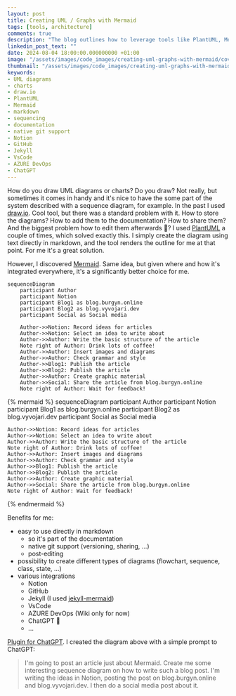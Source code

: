 ```yaml
---
layout: post
title: Creating UML / Graphs with Mermaid
tags: [tools, architecture]
comments: true
description: "The blog outlines how to leverage tools like PlantUML, Mermaid for diagram creation in markdown, storage, and sharing."
linkedin_post_text: ""
date: 2024-08-04 18:00:00.000000000 +01:00
image: "/assets/images/code_images/creating-uml-graphs-with-mermaid/cover.png"
thumbnail: "/assets/images/code_images/creating-uml-graphs-with-mermaid/cover.png"
keywords:
- UML diagrams
- charts
- draw.io
- PlantUML
- Mermaid
- markdown
- sequencing
- documentation
- native git support
- Notion
- GitHub
- Jekyll
- VsCode
- AZURE DevOps
- ChatGPT
---
```


How do you draw UML diagrams or charts? Do you draw? Not really, but sometimes it comes in handy and it's nice to have the some part of the system described with a sequence diagram, for example. 
In the past I used [draw.io](https://draw.io). Cool tool, but there was a standard problem with it. How to store the diagrams? How to add them to the documentation? How to share them? And the biggest problem how to edit them afterwards 🤔? 
I used [PlantUML](https://plantuml.com/) a couple of times, which solved exactly this. I simply create the diagram using text directly in markdown, and the tool renders the outline for me at that point. For me it's a great solution. 

However, I discovered [Mermaid](https://mermaid.js.org/). Same idea, but given where and how it's integrated everywhere, it's a significantly better choice for me.

```
sequenceDiagram
    participant Author
    participant Notion
    participant Blog1 as blog.burgyn.online
    participant Blog2 as blog.vyvojari.dev
    participant Social as Social media

    Author->>Notion: Record ideas for articles
    Author->>Notion: Select an idea to write about
    Author->>Author: Write the basic structure of the article
    Note right of Author: Drink lots of coffee!
    Author->>Author: Insert images and diagrams
    Author->>Author: Check grammar and style
    Author->>Blog1: Publish the article
    Author->>Blog2: Publish the article
    Author->>Author: Create graphic material
    Author->>Social: Share the article from blog.burgyn.online
    Note right of Author: Wait for feedback!
```

{% mermaid %}
sequenceDiagram
    participant Author
    participant Notion
    participant Blog1 as blog.burgyn.online
    participant Blog2 as blog.vyvojari.dev
    participant Social as Social media

    Author->>Notion: Record ideas for articles
    Author->>Notion: Select an idea to write about
    Author->>Author: Write the basic structure of the article
    Note right of Author: Drink lots of coffee!
    Author->>Author: Insert images and diagrams
    Author->>Author: Check grammar and style
    Author->>Blog1: Publish the article
    Author->>Blog2: Publish the article
    Author->>Author: Create graphic material
    Author->>Social: Share the article from blog.burgyn.online
    Note right of Author: Wait for feedback!
{% endmermaid %}

Benefits for me:
  - easy to use directly in markdown
    - so it's part of the documentation
    - native git support (versioning, sharing, ...)
    - post-editing
  - possibility to create different types of diagrams (flowchart, sequence, class, state, ...)
  - various integrations
    - Notion
    - GitHub
    - Jekyll (I used [jekyll-mermaid](https://github.com/jasonbellamy/jekyll-mermaid))
    - VsCode
    - AZURE DevOps (Wiki only for now)
    - ChatGPT 🤣
    - ...

[Plugin for ChatGPT](https://docs.mermaidchart.com/plugins/mermaid-chart-gpt). I created the diagram above with a simple prompt to ChatGPT:

> I'm going to post an article just about Mermaid. Create me some interesting sequence diagram on how to write such a blog post. I'm writing the ideas in Notion, posting the post on blog.burgyn.online and blog.vyvojari.dev. I then do a social media post about it.
